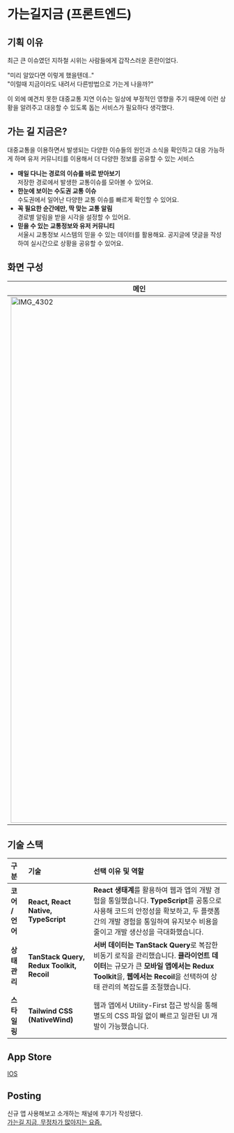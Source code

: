 # 가는길지금 (프론트엔드)

## 기획 이유

최근 큰 이슈였던 지하철 시위는 사람들에게 갑작스러운 혼란이었다.

"미리 알았다면 이렇게 했을텐데.."<br />
"이럴때 지금이라도 내려서 다른방법으로 가는게 나을까?"

이 외에 예견치 못한 대중교통 지연 이슈는 일상에 부정적인 영향을 주기 때문에 이런 상황을 알려주고 대응할 수 있도록 돕는 서비스가 필요하다 생각했다.

## 가는 길 지금은?

대중교통을 이용하면서 발생되는 다양한 이슈들의 원인과 소식을 확인하고 대응 가능하게 하며 유저 커뮤니티를 이용해서 더 다양한 정보를 공유할 수 있는 서비스

- **매일 다니는 경로의 이슈를 바로 받아보기**<br />
   저장한 경로에서 발생한 교통이슈를 모아볼 수 있어요.
- **한눈에 보이는 수도권 교통 이슈**<br />
   수도권에서 일어난 다양한 교통 이슈를 빠르게 확인할 수 있어요.
- **꼭 필요한 순간에만, 딱 맞는 교통 알림**<br />
   경로별 알림을 받을 시각을 설정할 수 있어요.
- **믿을 수 있는 교통정보와 유저 커뮤니티**<br />
   서울시 교통정보 시스템의 믿을 수 있는 데이터를 활용해요. 공지글에 댓글을 작성하여 실시간으로 상황을 공유할 수 있어요.


## 화면 구성

| 메인                                                                                                         | 지하철 경로 검색 결과                                                                                                    | 지하철 상세 경로                                                                                                         | 지하철 이슈 목록                                                                                                    | 상세 지하철 이슈                                                                                                         |
| ------------------------------------------------------------------------------------------------------------------- | ------------------------------------------------------------------------------------------------------------------- | ------------------------------------------------------------------------------------------------------------------- | ------------------------------------------------------------------------------------------------------------------- | ------------------------------------------------------------------------------------------------------------------- |
| <img width="590" height="1205" alt="IMG_4302" src="https://github.com/user-attachments/assets/a95b2989-23e7-4b84-9a66-7dc6336bde66" /> | <img width="590" height="1203" alt="IMG_4306" src="https://github.com/user-attachments/assets/d55ada5d-6a39-4cc9-9999-74eb911f7e6f" /> | <img width="590" height="1202" alt="IMG_4308" src="https://github.com/user-attachments/assets/6f2120a3-cd13-4226-a659-475208cbfca6" /> | <img width="590" height="1203" alt="IMG_4304" src="https://github.com/user-attachments/assets/239d73d4-61e1-42a6-99d1-8dc93cb0d90a" /> | <img width="590" height="1203" alt="IMG_4305" src="https://github.com/user-attachments/assets/545b0653-7108-49c6-86b6-518cb936a242" /> |

## 기술 스택

| 구분 | 기술 | 선택 이유 및 역할 |
| :--- | :--- | :--- |
| **코어 / 언어** | **React, React Native, TypeScript** | **React 생태계**를 활용하여 웹과 앱의 개발 경험을 통일했습니다. **TypeScript**를 공통으로 사용해 코드의 안정성을 확보하고, 두 플랫폼 간의 개발 경험을 통일하여 유지보수 비용을 줄이고 개발 생산성을 극대화했습니다. |
| **상태 관리** | **TanStack Query, Redux Toolkit, Recoil** | **서버 데이터는 TanStack Query**로 복잡한 비동기 로직을 관리했습니다. **클라이언트 데이터**는 규모가 큰 **모바일 앱에서는 Redux Toolkit**을, **웹에서는 Recoil**을 선택하여 상태 관리의 복잡도를 조절했습니다. |
| **스타일링** | **Tailwind CSS (NativeWind)** | 웹과 앱에서 Utility-First 접근 방식을 통해 별도의 CSS 파일 없이 빠르고 일관된 UI 개발이 가능했습니다. |

## App Store
[IOS](https://apps.apple.com/kr/app/%EA%B0%80%EB%8A%94%EA%B8%B8-%EC%A7%80%EA%B8%88/id6478457870)

## Posting
신규 앱 사용해보고 소개하는 채널에 후기가 작성됐다. <br />
[가는길 지금, 무정차가 많아지는 요즘.](https://maily.so/whattheapp/posts/xyowm663z28)
